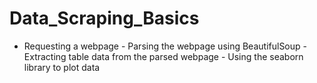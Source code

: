 # Data_Scraping_Basics
- Requesting a webpage - Parsing the webpage using BeautifulSoup - Extracting table data from the parsed webpage - Using the seaborn library to plot data
